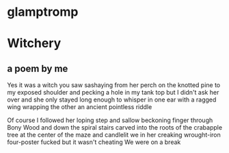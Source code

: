 # glamptromp

<h1>Witchery</h1>

<h2>a poem by me</h2>

<p>Yes it was a witch you saw
sashaying from her perch
on the knotted pine
to my exposed shoulder
and pecking a hole
in my tank top but I
didn't ask her over and
she only stayed
long enough to whisper
in one ear
with a ragged wing wrapping
the other
an ancient pointless riddle</p>

<p>Of course I followed
her loping step and
sallow beckoning finger
through Bony Wood
and down the spiral stairs
carved into the roots
of the crabapple tree
at the center of the maze
and candlelit we
in her creaking
wrought-iron four-poster
fucked but
it wasn't cheating
We were on a break</p>
